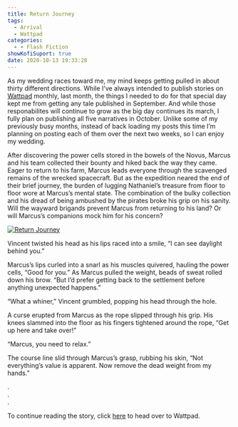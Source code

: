 ```yaml
---
title: Return Journey
tags:
  - Arrival
  - Wattpad
categories:
  - - Flash Fiction
showKofiSuport: true
date: 2020-10-13 19:33:28
---
```


As my wedding races toward me, my mind keeps getting pulled in about thirty different directions. While I’ve always intended to publish stories on [Wattpad](https://www.wattpad.com/user/StevenMeehan) monthly, last month, the things I needed to do for that special day kept me from getting any tale published in September. And while those responabilites will continue to grow as the big day continues its march, I fully plan on publishing all five narratives in October. Unlike some of my previously busy months, instead of back loading my posts this time I’m planning on posting each of them over the next two weeks, so I can enjoy my wedding.<!-- more -->

After discovering the power cells stored in the bowels of the Novus, Marcus and his team collected their bounty and hiked back the way they came. Eager to return to his farm, Marcus leads everyone through the scavenged remains of the wrecked spacecraft. But as the expedition neared the end of their brief journey, the burden of lugging Nathaniel’s treasure from floor to floor wore at Marcus’s mental state. The combination of the bulky collection and his dread of being ambushed by the pirates broke his grip on his sanity. Will the wayward brigands prevent Marcus from returning to his land? Or will Marcus’s companions mock him for his concern?


<div class="center">

[![Return Journey](/images/covers/arrival.png "Return Journey")](https://www.wattpad.com/966564083-arrival-return-journey)

</div>

Vincent twisted his head as his lips raced into a smile, “I can see daylight behind you.”

Marcus’s lips curled into a snarl as his muscles quivered, hauling the power cells, “Good for you.” As Marcus pulled the weight, beads of sweat rolled down his brow. “But I’d prefer getting back to the settlement before anything unexpected happens.” 

“What a whiner,” Vincent grumbled, popping his head through the hole.

A curse erupted from Marcus as the rope slipped through his grip. His knees slammed into the floor as his fingers tightened around the rope, “Get up here and take over!”

“Marcus, you need to relax.”

The course line slid through Marcus’s grasp, rubbing his skin, “Not everything’s value is apparent. Now remove the dead weight from my hands.”

<div class="center story-ellipses">

.</br>
.</br>
.</br>

</div>

<div>

To continue reading the story, click [here](https://www.wattpad.com/966564083-arrival-return-journey) to head over to Wattpad.

</div>